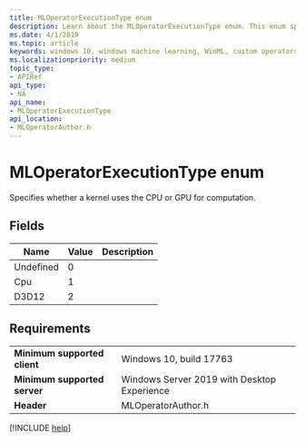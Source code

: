 ```yaml
---
title: MLOperatorExecutionType enum
description: Learn about the MLOperatorExecutionType enum. This enum specifies whether a kernel uses the CPU or GPU for computation.
ms.date: 4/1/2019
ms.topic: article
keywords: windows 10, windows machine learning, WinML, custom operators, MLOperatorExecutionType
ms.localizationpriority: medium
topic_type:
- APIRef
api_type:
- NA
api_name:
- MLOperatorExecutionType
api_location:
- MLOperatorAuthor.h
---
```


# MLOperatorExecutionType enum

Specifies whether a kernel uses the CPU or GPU for computation.

## Fields

| Name | Value | Description |
|------|-------|-------------|
| Undefined | 0 | |
| Cpu | 1 | |
| D3D12 | 2 | |

## Requirements

| | |
|-|-|
| **Minimum supported client** | Windows 10, build 17763 |
| **Minimum supported server** | Windows Server 2019 with Desktop Experience |
| **Header** | MLOperatorAuthor.h |

[!INCLUDE [help](../../includes/get-help.md)]
